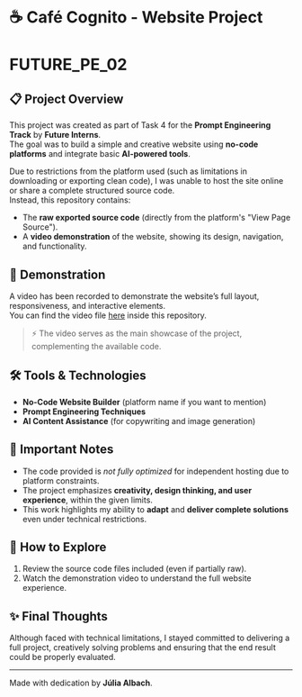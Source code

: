 # ☕ Café Cognito - Website Project
# FUTURE_PE_02

## 📋 Project Overview
This project was created as part of Task 4 for the **Prompt Engineering Track** by **Future Interns**.  
The goal was to build a simple and creative website using **no-code platforms** and integrate basic **AI-powered tools**.

Due to restrictions from the platform used (such as limitations in downloading or exporting clean code), I was unable to host the site online or share a complete structured source code.  
Instead, this repository contains:

- The **raw exported source code** (directly from the platform's "View Page Source").
- A **video demonstration** of the website, showing its design, navigation, and functionality.

## 🎥 Demonstration
A video has been recorded to demonstrate the website’s full layout, responsiveness, and interactive elements.  
You can find the video file [here]([./path-to-video](https://drive.google.com/file/d/1wHhYdN0yMYl29p1S0Lz3nXbJGV80vpZS/view?usp=sharing)) inside this repository.

> ⚡ The video serves as the main showcase of the project, complementing the available code.

## 🛠️ Tools & Technologies
- **No-Code Website Builder** (platform name if you want to mention)
- **Prompt Engineering Techniques**
- **AI Content Assistance** (for copywriting and image generation)

## 📌 Important Notes
- The code provided is *not fully optimized* for independent hosting due to platform constraints.
- The project emphasizes **creativity, design thinking, and user experience**, within the given limits.
- This work highlights my ability to **adapt** and **deliver complete solutions** even under technical restrictions.

## 🚀 How to Explore
1. Review the source code files included (even if partially raw).
2. Watch the demonstration video to understand the full website experience.

## ✨ Final Thoughts
Although faced with technical limitations, I stayed committed to delivering a full project, creatively solving problems and ensuring that the end result could be properly evaluated.

---

Made with dedication by **Júlia Albach**.

